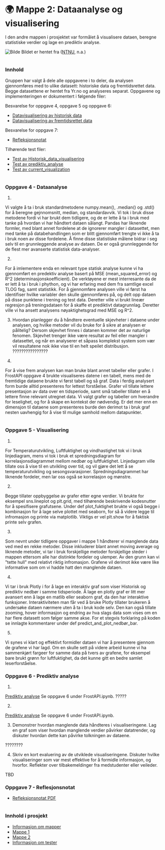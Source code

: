 
# 🌍 Mappe 2: Dataanalyse og visualisering
I den andre mappen i prosjektet var formålet å visualisere dataen, beregne statistiske verdier og lage en prediktiv  analyse.

![Bilde](/resources/maskinlæring.jpg)
Bildet er hentet fra ([NTNU](https://www.ntnu.no/eit/ttk4852-utg%C3%85r), n.a.)


#
### Innhold 
Gruppen har valgt å dele alle oppgavene i to deler, da analysen gjennomføres med to ulike datasett: historiske data og fremtidsrettet data. Begge datasettene er hentet fra Yr.no og analyseres separat. Oppgavene og implementeringen er dokumentert i følgende filer: 

Besvarelse for oppgave 4, oppgave 5 og oppgave 6:
- [Datavisualisering av historisk data](/src/Mappe%202/data_visualisering_historisk.ipynb)
- [Datavisualisering av fremtidsrettet data](/src/Mappe%202/data_visualisering_fremtid.ipynb)

Besvarelse for oppgave 7:
- [Refleksjonsnotat](filepath)

Tilhørende test filer:
- [Test av Historisk_data_visualisering](/tests/test_historiskDataVisualisering.py)
- [Test av prediktiv_analyse](/tests/test_prediktivAnalyse.py)
- [Test av current_visualization](/tests/test_fremtidDataVisualisering.py)

#
### Oppgave 4 - Dataanalyse
1)
Vi valgte å ta i bruk standardmetodene numpy.mean(), .median() og .std() for å beregne gejnnomsnitt, median, og standardavvik. Vi tok i bruk disse metodene fordi vi har brukt dem tidligere, og de er lette å ta i bruk med tanke på hvordan vi har håndtert dataen sålangt. Pandas har liknende formler, med blant annet fordelene at de ignorerer mangler i datasettet, men med tanke på databehandlingen som er blitt gjennomført trengte vi ikke å ta i bruk noen av disse fordelene. Å finne disse statistiske målene bidrar i seg selv til en grunnleggende analyse av dataen. De er også grunnleggende for de flest mer avanserte statistisk data-analyser. 

2)
For å imlementere enda en relevant type statisk analyse kunne vi ha gjennomført en predektiv analyse basert på MSE (mean_squared_error) og R^2 (determinasjonskoefficient). De verktøyene er mest interresante da de er lett å ta i bruk i phython, og vi har erfaring med dem fra samtlige excel TLOG fag, samt statistikk. For å gjennomføre analysen ville vi først ha identifiser hvilke variabler den skulle gjennomføres på, og delt opp dataen på disse punktene i trening og test data. Deretter ville vi brukt lineær regresjon på treningsdataen for å skaffe et prediktivt datagrunnlag. Deretter ville vi ha ansett analysens nøyaktighetsgrad med MSE og R^2. 

3) Hvordan planlegger du å håndtere eventuelle skjevheter i dataene under analysen, og hvilke metoder vil du bruke for å sikre at analysen er pålitelig?
Dersom skjevhet finnes i datanen kommer det av naturlige fenomen. Skjevhet trenger ikke være resultat av feil eller mangler i datasettet, og når en analyserer et såpass komplekst system som vær vil resultatene nok ikke vise til en helt speilet distribusjon. ????????????????

4) 
For å vise frem analysen kan man bruke blant annet tabeller eller grafer. I FrostAPI oppgave 4 brukte visualiseres datene i en tabell, mens med de fremtidige dataene brukte vi først tabell og så graf. Data i ferdig analysert form burde alltid presenteres for lettest forståelse. Grafer vil tillate lettere presentasjon av data over en tidsperiode, samt små tabeller tillater en å lettere finne relevant utregnet data. Vi valgt grafer og tabeller om hverandre for leselighet, og for å skape en kontekst der nødvendig. Er det mer enn en dimensjon til dataene som presenteres burde den derimot ta i bruk graf nesten uavhengig for å vise til mulige samhold mellom datapunkter. 
 


#
### Oppgave 5 - Visualisering
1) 
For Temperaturutvikling, Luftfuktighet og vindhastighet tok vi i bruk linjediagram, mens vi tok i bruk et spredningsdiagram for korrelasjonsdiagrammet mellom nedbør og luftfuktighet. Linjedagram ville tillate oss å vise til en utvikling over tid, og vil gjøre det lett å se temperaturutvikling og sesongsvarasjoner. Spredningsdiagrammet har liknende fordeler, men lar oss også se korrelasjon og mønstre. 

2) 
Begge tillater oppbyggelse av grafer etter egne verdier. Vi brukte for eksempel sns.lineplot og plt.grid, med tilhørende beskrivende kodesnutter for å spesifisere grafutsene. Under def plot_fuktighet brukte vi også begge i kombinasjon for å lage selve plottet med seaborn, for så å videre legge til infromasjon og printe via matplotlib. Viktigs er vel plt.show for å faktisk printe selv grafen. 

3) 
Som nevnt under tidligere oppgaver i mappe 1 håndterer vi manglende data ved med en rekke metoder. Disse inkluderer blant annet moving average og liknende metoder, vi tar i bruk forskjellige metoder forskjellige steder i mappen ettersom alle har distinkte fordeler og ulemper. Av den grunn kan vi "tette hull" med relativt riktig infromasjon. Grafene vil derimot ikke være like informative som om vi hadde hatt den manglende dataen. 

4) 

Vi tar i bruk Plotly i for å lage en interaktiv graf som viser Historisk og prediktiv nedbør i samme tidsperiode. Å lage en plotly graf er litt mer avansert enn å lage en matlib eller seaborn graf, da den har interaktive funksjoner. Interaktiviteten man får ved å bruke Plotly tillater brukeren å undersøke dataen nærmere uten å ta i bruk kode selv. Den kan også tillate zooming, hover informasjon og endring av hva slags data som vises om en har flere datasett som følger samme akse. For et stegvis forklaring på koden se innlagte kommentarer under def predict_and_plot_nedbør_bar. 

5) 
Vi synes vi klart og effektivt formidler dataen vi har å presentere gjennom de grafene vi har lagd. Om en skulle sett på videre arbeid kunne vi ha sammenkjørt fargeer for samme data på tvers av grafene, for eksempel bare brukt grønn for luftfuktighet, da det kunne gitt en bedre samlet leserforståelse. 

### Oppgave 6 - Prediktiv analyse 
1) 
[Prediktiv analyse](/src/mappe2/data_visulisering_historisk.ipynb)
Se oppgave 6 under FrostAPI.ipynb. ?????

2) 
[Prediktiv analyse](/src/mappe2/data_visulisering_historisk.ipynb)
Se oppgave 6 under FrostAPI.ipynb.

3) Demonstrer hvordan manglende data håndteres i visualiseringene. Lag en graf som viser hvordan manglende verdier påvirker datatrender, og diskuter hvordan dette kan påvirke tolkningen av dataene.

????????

4) Skriv en kort evaluering av de utviklede visualiseringene. Diskuter hvilke visualiseringer som var mest effektive for å formidle informasjon, og hvorfor. Reflekter over tilbakemeldinger fra medstudenter eller veileder.

TBD

### Oppgave 7 - Reflesjonsnotat
- [Refleksjonsnotat PDF](filepath)


#
### Innhold i prosjekt
- [Informasjon om mapper](/README.md)
- [Mappe 1](/src/Mappe%201/README.md)
- [Mappe 2](/src/Mappe%202/README.md)
- [Informasjon om tester](/tests/README.md)



